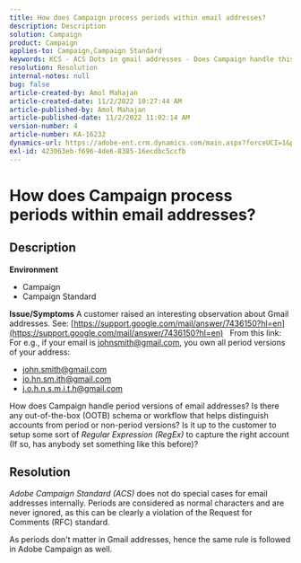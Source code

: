 ```yaml
---
title: How does Campaign process periods within email addresses?
description: Description
solution: Campaign
product: Campaign
applies-to: Campaign,Campaign Standard
keywords: KCS - ACS Dots in gmail addresses - Does Campaign handle this?
resolution: Resolution
internal-notes: null
bug: false
article-created-by: Amol Mahajan
article-created-date: 11/2/2022 10:27:44 AM
article-published-by: Amol Mahajan
article-published-date: 11/2/2022 11:02:14 AM
version-number: 4
article-number: KA-16232
dynamics-url: https://adobe-ent.crm.dynamics.com/main.aspx?forceUCI=1&pagetype=entityrecord&etn=knowledgearticle&id=74c5a6f6-985a-ed11-9561-6045bd006a22
exl-id: 423063eb-f696-4de6-8385-16ecdbc5ccfb
---
```

# How does Campaign process periods within email addresses?

## Description

<b>Environment</b>
- Campaign
- Campaign Standard



<b>Issue/Symptoms</b>
A customer raised an interesting observation about Gmail addresses. See: [https://support.google.com/mail/answer/7436150?hl=en](https://support.google.com/mail/answer/7436150?hl=en)
  
 From this link:
 For e.g., if your email is [johnsmith@gmail.com](mailto:johnsmith@gmail.com), you own all period versions of your address:

- [john.smith@gmail.com](mailto:john.smith@gmail.com)
- [jo.hn.sm.ith@gmail.com](mailto:jo.hn.sm.ith@gmail.com)
- [j.o.h.n.s.m.i.t.h@gmail.com](mailto:j.o.h.n.s.m.i.t.h@gmail.com)


How does Campaign handle period versions of email addresses? Is there any out-of-the-box (OOTB) schema or workflow that helps distinguish accounts from period or non-period versions? Is it up to the customer to setup some sort of *Regular Expression (RegEx)* to capture the right account (If so, has anybody set something like this before)?


## Resolution


*Adobe Campaign Standard (ACS)* does not do special cases for email addresses internally. Periods are considered as normal characters and are never ignored, as this can be clearly a violation of the Request for Comments (RFC) standard.

As periods don't matter in Gmail addresses, hence the same rule is followed in Adobe Campaign as well.
